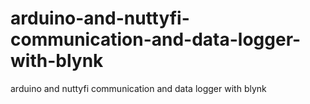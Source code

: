 # arduino-and-nuttyfi-communication-and-data-logger-with-blynk
arduino and nuttyfi communication and data logger with blynk
